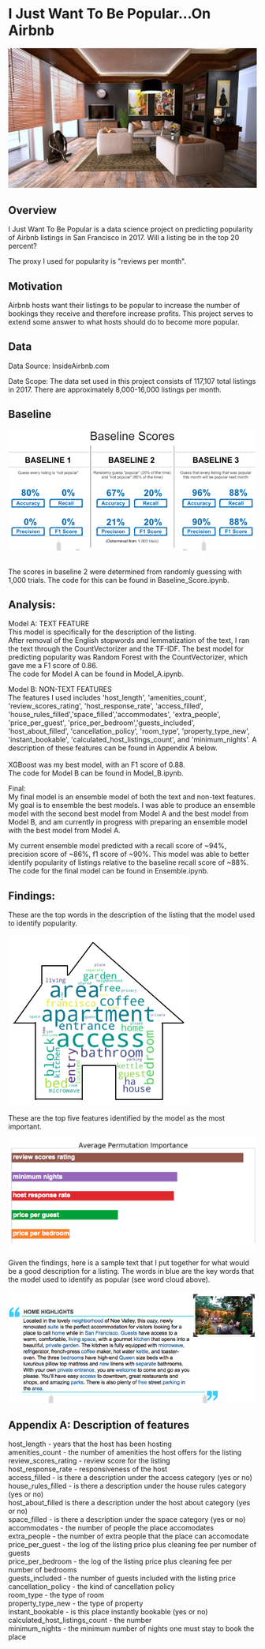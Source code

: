 # I Just Want To Be Popular...On Airbnb

![Home](/img/home.jpg)

## Overview
I Just Want To Be Popular is a data science project on predicting popularity of Airbnb listings in San Francisco in 2017. Will a listing be in the top 20 percent?<br />


The proxy I used for popularity is "reviews per month".


## Motivation
Airbnb hosts want their listings to be popular to increase the number of bookings they receive and therefore increase profits. 
This project serves to extend some answer to what hosts should do to become more popular. 


## Data

Data Source:
InsideAirbnb.com

Date Scope:
The data set used in this project consists of 117,107 total listings in 2017. There are approximately 8,000-16,000 listings per month. 


## Baseline


![Baseline](/img/Baseline_Scores.png)

<br />
The scores in baseline 2 were determined from randomly guessing with 1,000 trials. The code for this can be found in Baseline_Score.ipynb.

## Analysis:

Model A: TEXT FEATURE<br />
This model is specifically for the description of the listing.<br />
After removal of the English stopwords and lemmatization of the text, I ran the text through the CountVectorizer and the TF-IDF. The best model for predicting popularity was Random Forest with the CountVectorizer, which gave me a F1 score of 0.86.<br />
The code for Model A can be found in Model_A.ipynb.

Model B: NON-TEXT FEATURES<br />
The features I used includes 'host_length', 'amenities_count', 'review_scores_rating', 'host_response_rate', 'access_filled', 'house_rules_filled','space_filled','accommodates', 'extra_people', 'price_per_guest', 'price_per_bedroom','guests_included', 'host_about_filled', 'cancellation_policy', 'room_type', 'property_type_new', 'instant_bookable', 'calculated_host_listings_count', and  'minimum_nights'. A description of these features can be found in Appendix A below. <br />
<br />
XGBoost was my best model, with an F1 score of 0.88.<br />
The code for Model B can be found in Model_B.ipynb.<br />

Final: <br />
My final model is an ensemble model of both the text and non-text features. My goal is to ensemble the best models. I was able to produce an ensemble model with the second best model from Model A and the best model from Model B, and am currently in progress with preparing an ensemble model with the best model from Model A. 

My current ensemble model predicted with a recall score of ~94%, precision score of ~86%, f1 score of ~90%. This model was able to better identify popularity of listings relative to the baseline recall score of ~88%. The code for the final model can be found in Ensemble.ipynb.

## Findings:
These are the top words in the description of the listing that the model used to identify popularity.

![ImportantWords](/img/Top_Words.png)

These are the top five features identified by the model as the most important. 

![ImportantFeatures](/img/Average_Permutation.png)

Given the findings, here is a sample text that I put together for what would be a good description for a listing. The words in blue are the key words that the model used to identify as popular (see word cloud above).

![Sample](/img/Sample_Description.png)

## Appendix A: Description of features

  host_length - years that the host has been hosting<br />
  amenities_count - the number of amenities the host offers for the listing<br />
  review_scores_rating - review score for the listing<br />
  host_response_rate - responsiveness of the host<br />
  access_filled - is there a description under the access category (yes or no)<br />
  house_rules_filled - is there a description under the house rules category (yes or no)<br />
  host_about_filled is there a description under the host about category (yes or no)<br />
  space_filled - is there a description under the space category (yes or no)<br />
  accommodates - the number of people the place accomodates<br />
  extra_people - the number of extra people that the place can accomodate<br />
  price_per_guest - the log of the listing price plus cleaning fee per number of guests<br />
  price_per_bedroom - the log of the listing price plus cleaning fee per number of bedrooms<br />
  guests_included - the number of guests included with the listing price<br />
  cancellation_policy - the kind of cancellation policy<br />
  room_type - the type of room<br />
  property_type_new - the type of property<br />
  instant_bookable - is this place instantly bookable (yes or no)<br />
  calculated_host_listings_count - the number<br />
  minimum_nights - the minimum number of nights one must stay to book the place<br />
